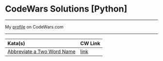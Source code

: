 # CodeWars Solutions [Python]
___

My [profile](https://www.codewars.com/users/FargoPVE) on CodeWars.com
___

| Kata(s) | CW Link |
|:--------|:------|
|[Abbreviate a Two Word Name](https://github.com/FargoPVE/codewars_solution_python/blob/main/8kyuKata/abbreviate_a_two_word_name.md)|[link](https://www.codewars.com/kata/57eadb7ecd143f4c9c0000a3)|
